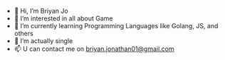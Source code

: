 - 👋 Hi, I’m Briyan Jo
- 👀 I’m interested in all about Game
- 🌱 I’m currently learning Programming Languages like Golang, JS, and others 
- 💞️ I’m actually single
- 📫 U can contact me on briyan.jonathan01@gmail.com

<!---

--->
